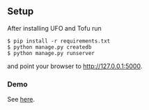 ## Setup

After installing UFO and Tofu run

```
$ pip install -r requirements.txt
$ python manage.py createdb
$ python manage.py runserver
```

and point your browser to http://127.0.0.1:5000.


### Demo

See [here](https://drive.google.com/file/d/0B5fr437ogdTpZ1pld09jWXRMaWM/view).
